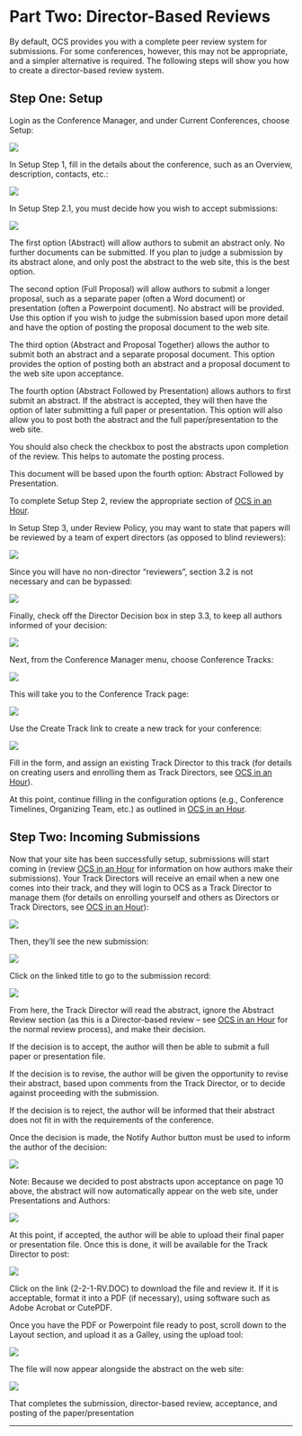 # Part Two: Director-Based Reviews

By default, OCS provides you with a complete peer review system for submissions. For some conferences, however, this may not be appropriate, and a simpler alternative is required. The following steps will show you how to create a director-based review system.

## Step One: Setup

Login as the Conference Manager, and under Current Conferences, choose Setup:

![](./assets/image013.png)

In Setup Step 1, fill in the details about the conference, such as an Overview, description, contacts, etc.:

![](./assets/image014.png)

In Setup Step 2.1, you must decide how you wish to accept submissions:

![](./assets/image015.png)

The first option (Abstract) will allow authors to submit an abstract only. No further documents can be submitted. If you plan to judge a submission by its abstract alone, and only post the abstract to the web site, this is the best option.

The second option (Full Proposal) will allow authors to submit a longer proposal, such as a separate paper (often a Word document) or presentation (often a Powerpoint document). No abstract will be provided. Use this option if you wish to judge the submission based upon more detail and have the option of posting the proposal document to the web site.

The third option (Abstract and Proposal Together) allows the author to submit both an abstract and a separate proposal document. This option provides the option of posting both an abstract and a proposal document to the web site upon acceptance.

The fourth option (Abstract Followed by Presentation) allows authors to first submit an abstract. If the abstract is accepted, they will then have the option of later submitting a full paper or presentation. This option will also allow you to post both the abstract and the full paper/presentation to the web site.

You should also check the checkbox to post the abstracts upon completion of the review. This helps to automate the posting process.

This document will be based upon the fourth option: Abstract Followed by Presentation.

To complete Setup Step 2, review the appropriate section of [OCS in an Hour](https://pkp.sfu.ca/files/OCSinanHour.pdf).

In Setup Step 3, under Review Policy, you may want to state that papers will be reviewed by a team of expert directors (as opposed to blind reviewers):

![](./assets/image016.png)

Since you will have no non-director “reviewers”, section 3.2 is not necessary and can be bypassed:

![](./assets/image017.png)

Finally, check off the Director Decision box in step 3.3, to keep all authors informed of your decision:

![](./assets/image018.png)

Next, from the Conference Manager menu, choose Conference Tracks:

![](./assets/image019.png)

This will take you to the Conference Track page:

![](./assets/image020.png)

Use the Create Track link to create a new track for your conference:

![](./assets/image021.png)

Fill in the form, and assign an existing Track Director to this track (for details on creating users and enrolling them as Track Directors, see [OCS in an Hour](https://pkp.sfu.ca/files/OCSinanHour.pdf)).

At this point, continue filling in the configuration options (e.g., Conference Timelines, Organizing Team, etc.) as outlined in [OCS in an Hour](https://pkp.sfu.ca/files/OCSinanHour.pdf).

## Step Two: Incoming Submissions

Now that your site has been successfully setup, submissions will start coming in (review [OCS in an Hour](https://pkp.sfu.ca/files/OCSinanHour.pdf) for information on how authors make their submissions). Your Track Directors will receive an email when a new one comes into their track, and they will login to OCS as a Track Director to manage them (for details on enrolling yourself and others as Directors or Track Directors, see [OCS in an Hour](https://pkp.sfu.ca/files/OCSinanHour.pdf)):

![](./assets/image022.png)

Then, they’ll see the new submission:

![](./assets/image023.png)

Click on the linked title to go to the submission record:

![](./assets/image024.png)

From here, the Track Director will read the abstract, ignore the Abstract Review section (as this is a Director-based review – see [OCS in an Hour](https://pkp.sfu.ca/files/OCSinanHour.pdf) for the normal review process), and make their decision.

If the decision is to accept, the author will then be able to submit a full paper or presentation file.

If the decision is to revise, the author will be given the opportunity to revise their abstract, based upon comments from the Track Director, or to decide against proceeding with the submission.

If the decision is to reject, the author will be informed that their abstract does not fit in with the requirements of the conference.

Once the decision is made, the Notify Author button must be used to inform the author of the decision:

![](./assets/image025.png)

Note: Because we decided to post abstracts upon acceptance on page 10 above, the abstract will now automatically appear on the web site, under Presentations and Authors:

![](./assets/image026.png)

At this point, if accepted, the author will be able to upload their final paper or presentation file. Once this is done, it will be available for the Track Director to post:

![](./assets/image027.png)

Click on the link (2-2-1-RV.DOC) to download the file and review it. If it is acceptable, format it into a PDF (if necessary), using software such as Adobe Acrobat or CutePDF.

Once you have the PDF or Powerpoint file ready to post, scroll down to the Layout section, and upload it as a Galley, using the upload tool:

![](./assets/image028.png)

The file will now appear alongside the abstract on the web site:

![](./assets/image029.png)

That completes the submission, director-based review, acceptance, and posting of the paper/presentation

<hr />
